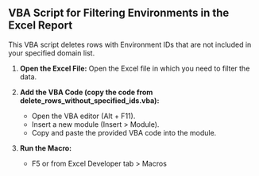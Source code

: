 ## VBA Script for Filtering Environments in the Excel Report

This VBA script deletes rows with Environment IDs that are not included in your specified domain list.

1. **Open the Excel File:**
   Open the Excel file in which you need to filter the data.

2. **Add the VBA Code (copy the code from delete_rows_without_specified_ids.vba):**
   - Open the VBA editor (Alt + F11).
   - Insert a new module (Insert > Module).
   - Copy and paste the provided VBA code into the module.
  
3. **Run the Macro:**
   - F5 or from Excel Developer tab > Macros
